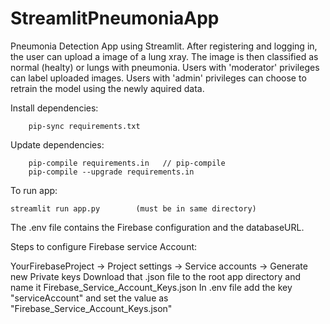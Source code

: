 # StreamlitPneumoniaApp

Pneumonia Detection App using Streamlit.
After registering and logging in, the user can upload a image of a lung xray.
The image is then classified as normal (healty) or lungs with pneumonia.
Users with 'moderator' privileges can label uploaded images.
Users with 'admin' privileges can choose to retrain the model using the newly aquired data.

Install dependencies:
``` pip install pip-tools
    pip-sync requirements.txt
```

Update dependencies:
```
    pip-compile requirements.in   // pip-compile
    pip-compile --upgrade requirements.in
```

To run app:
```
streamlit run app.py        (must be in same directory)
```

The .env file contains the Firebase configuration and the databaseURL.

Steps to configure Firebase service Account:

YourFirebaseProject -> Project settings -> Service accounts -> Generate new Private keys
Download that .json file to the root app directory and name it Firebase_Service_Account_Keys.json
In .env file add the key "serviceAccount" and set the value as "Firebase_Service_Account_Keys.json"